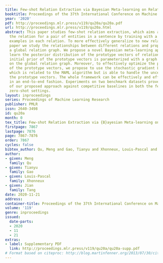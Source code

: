 ```yaml
---
title: Few-shot Relation Extraction via Bayesian Meta-learning on Relation Graphs
booktitle: Proceedings of the 37th International Conference on Machine Learning
year: '2020'
pdf: http://proceedings.mlr.press/v119/qu20a/qu20a.pdf
url: http://proceedings.mlr.press/v119/qu20a.html
abstract: This paper studies few-shot relation extraction, which aims at predicting
  the relation for a pair of entities in a sentence by training with a few labeled
  examples in each relation. To more effectively generalize to new relations, in this
  paper we study the relationships between different relations and propose to leverage
  a global relation graph. We propose a novel Bayesian meta-learning approach to effectively
  learn the posterior distribution of the prototype vectors of relations, where the
  initial prior of the prototype vectors is parameterized with a graph neural network
  on the global relation graph. Moreover, to effectively optimize the posterior distribution
  of the prototype vectors, we propose to use the stochastic gradient Langevin dynamics,
  which is related to the MAML algorithm but is able to handle the uncertainty of
  the prototype vectors. The whole framework can be effectively and efficiently optimized
  in an end-to-end fashion. Experiments on two benchmark datasets prove the effectiveness
  of our proposed approach against competitive baselines in both the few-shot and
  zero-shot settings.
layout: inproceedings
series: Proceedings of Machine Learning Research
publisher: PMLR
issn: 2640-3498
id: qu20a
month: 0
tex_title: Few-shot Relation Extraction via {B}ayesian Meta-learning on Relation Graphs
firstpage: 7867
lastpage: 7876
page: 7867-7876
order: 7867
cycles: false
bibtex_author: Qu, Meng and Gao, Tianyu and Xhonneux, Louis-Pascal and Tang, Jian
author:
- given: Meng
  family: Qu
- given: Tianyu
  family: Gao
- given: Louis-Pascal
  family: Xhonneux
- given: Jian
  family: Tang
date: 2020-11-21
address: 
container-title: Proceedings of the 37th International Conference on Machine Learning
volume: '119'
genre: inproceedings
issued:
  date-parts:
  - 2020
  - 11
  - 21
extras:
- label: Supplementary PDF
  link: http://proceedings.mlr.press/v119/qu20a/qu20a-supp.pdf
# Format based on citeproc: http://blog.martinfenner.org/2013/07/30/citeproc-yaml-for-bibliographies/
---
```

